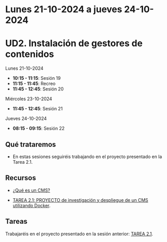 
# Lunes 21-10-2024 a jueves 24-10-2024

# UD2. Instalación de gestores de contenidos

Lunes 21-10-2024
- **10:15 - 11:15**: Sesión 19
- **11:15 - 11:45**: Recreo
- **11:45 - 12:45**: Sesión 20

Miércoles 23-10-2024
- **11:45 - 12:45**: Sesión 21

Jueves 24-10-2024
- **08:15 - 09:15**: Sesión 22


## Qué trataremos
- En estas sesiones seguiréis trabajando en el proyecto presentado en la Tarea 2.1.

## Recursos
- [¿Qué es un CMS?](https://www.hostinger.es/tutoriales/que-es-un-cms)

- [TAREA 2.1: PROYECTO de investigación y despliegue de un CMS utilizando Docker](../../Documents/UD2/TAREA%202.1:%20PROYECTO%20de%20investigación%20y%20despliegue%20de%20un%20CMS%20utilizando%20Docker.pdf).

## Tareas

Trabajaréis en el proyecto presentado en la sesión anterior: [TAREA 2.1](../../Documents/UD2/TAREA%202.1:%20PROYECTO%20de%20investigación%20y%20despliegue%20de%20un%20CMS%20utilizando%20Docker.pdf).



